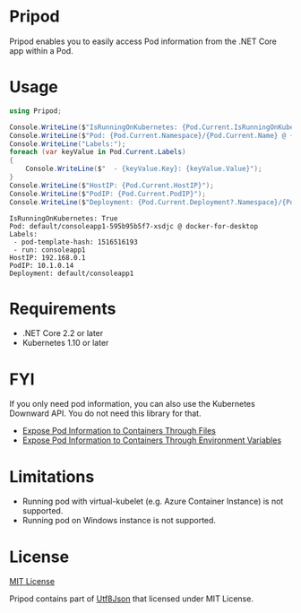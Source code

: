 # Pripod
Pripod enables you to easily access Pod information from the .NET Core app within a Pod.

# Usage
```csharp
using Pripod;

Console.WriteLine($"IsRunningOnKubernetes: {Pod.Current.IsRunningOnKubernetes}");
Console.WriteLine($"Pod: {Pod.Current.Namespace}/{Pod.Current.Name} @ {Pod.Current.NodeName}");
Console.WriteLine("Labels:");
foreach (var keyValue in Pod.Current.Labels)
{
    Console.WriteLine($"  - {keyValue.Key}: {keyValue.Value}");
}
Console.WriteLine($"HostIP: {Pod.Current.HostIP}");
Console.WriteLine($"PodIP: {Pod.Current.PodIP}");
Console.WriteLine($"Deployment: {Pod.Current.Deployment?.Namespace}/{Pod.Current.Deployment?.Name}");
```

```
IsRunningOnKubernetes: True
Pod: default/consoleapp1-595b95b5f7-xsdjc @ docker-for-desktop
Labels:
 - pod-template-hash: 1516516193
 - run: consoleapp1
HostIP: 192.168.0.1
PodIP: 10.1.0.14
Deployment: default/consoleapp1
```

# Requirements
- .NET Core 2.2 or later
- Kubernetes 1.10 or later

# FYI
If you only need pod information, you can also use the Kubernetes Downward API. You do not need this library for that. 
- [Expose Pod Information to Containers Through Files](https://kubernetes.io/docs/tasks/inject-data-application/downward-api-volume-expose-pod-information/)
- [Expose Pod Information to Containers Through Environment Variables](https://kubernetes.io/docs/tasks/inject-data-application/environment-variable-expose-pod-information/)

# Limitations
- Running pod with virtual-kubelet (e.g. Azure Container Instance) is not supported.
- Running pod on Windows instance is not supported.

# License
[MIT License](LICENSE)

Pripod contains part of [Utf8Json](https://github.com/neuecc/Utf8Json) that licensed under MIT License.
